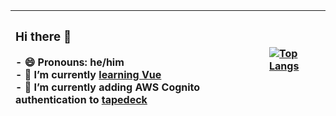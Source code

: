 | <h3>Hi there 👋</h3> - 😄 Pronouns: he/him<br> - 🌱 I’m currently [learning Vue](https://github.com/jrnewton/udemy-vue-complete-guide)<br> - 🔭 I’m currently adding AWS Cognito authentication to [tapedeck](https://github.com/jrnewton/tapedeck)   | [![Top Langs](https://github-readme-stats.vercel.app/api/top-langs/?username=jrnewton&layout=compact&hide=vim-script&exclude_repo=cy_client,vimfiles,dotfiles,opt)](https://github.com/anuraghazra/github-readme-stats)   |
| :------------- | :------------- |
